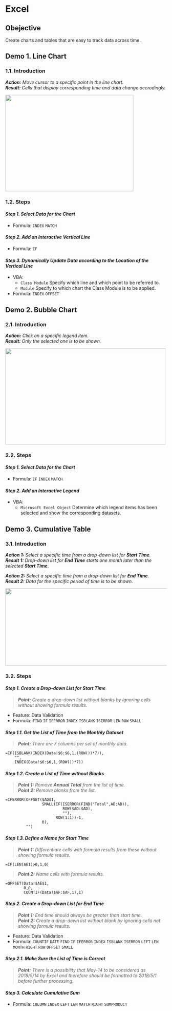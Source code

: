 # Excel
## Obejective
Create charts and tables that are easy to track data across time.   
## Demo 1. Line Chart
### 1.1. Introduction
**_Action:_** *Move cursor to a specific point in the line chart.*  
**_Result:_** *Cells that display corresponding time and data change accrodingly.*

<img src="https://j.gifs.com/nrBVMW.gif" width="400" height="300" />

### 1.2. Steps  
#### **_Step 1. Select Data for the Chart_**    
- Formula: ```INDEX``` ```MATCH```        
#### **_Step 2. Add an Interactive Vertical Line_**      
- Formula: ```IF```      
#### **_Step 3. Dynamically Update Data according to the Location of the Vertical Line_**    
- VBA:     
  - ```Class Module``` Specify which line and which point to be referred to.      
  - ```Module``` Specify to which chart the Class Module is to be applied.        
- Formula: ```INDEX``` ```OFFSET```    
 
## Demo 2. Bubble Chart
### 2.1. Introduction  
**_Action:_** *Click on a specific legend item.*  
**_Result:_** *Only the selected one is to be shown.*

<img src="https://j.gifs.com/pQEqWp.gif" width="500" height="300" />    

### 2.2. Steps  
#### **_Step 1. Select Data for the Chart_**
- Formula: ```IF``` ```INDEX``` ```MATCH```
#### **_Step 2. Add an Interactive Legend_**
- VBA:   
  - ```Microsoft Excel Object``` Determine which legend items has been selected and show the corresponding datasets.  

## Demo 3. Cumulative Table
### 3.1. Introduction  
**_Action 1:_** *Select a specific time from a drop-down list for **_Start Time_**.*  
**_Result 1:_** *Drop-down list for **_End Time_** starts one month later than the selected **_Start Time_**.* 

**_Action 2:_** *Select a specific time from a drop-down list for **_End Time_**.*   
**_Result 2:_** *Data for the specific period of time is to be shown.*    

<img src="https://j.gifs.com/jqxkWl.gif" width="600" height="240" />

### 3.2. Steps  
#### **_Step 1. Create a Drop-down List for Start Time_**
> **_Point:_** *Create a drop-down list without blanks by ignoring cells without showing formula results.*    
- Feature: Data Validation
- Formula: ```FIND``` ```IF``` ```IFERROR``` ```INDEX``` ```ISBLANK``` ```ISERROR``` ```LEN``` ```ROW``` ```SMALL```  
#### **_Step 1.1. Get the List of Time from the Monthly Dataset_**
> **_Point:_** *There are 7 columns per set of monthly data.*
```
=IF(ISBLANK(INDEX(Data!$6:$6,1,(ROW())*7)),
    "",
    INDEX(Data!$6:$6,1,(ROW())*7))
```   
#### **_Step 1.2. Create a List of Time without Blanks_**
> **_Point 1:_** *Romove **_Annual Total_** from the list of time.*  
> **_Point 2:_** *Remove blanks from the list.*  
```
=IFERROR(OFFSET($AD$1,
                SMALL(IF(ISERROR(FIND("Total",AD:AD)),
                         ROW($AD:$AD),
                         ""),
                      ROW(1:1))-1,
                0),
         "")
```     
#### **_Step 1.3. Define a Name for Start Time_**
> **_Point 1:_** *Differentiate cells with formula results from those without showing formula results.*    
```
=IF(LEN(AE1)>0,1,0)
```
> **_Point 2:_** *Name cells with formula results.*      
```
=OFFSET(Data!$AE$1,
        0,0,
        COUNTIF(Data!$AF:$AF,1),1)
```  

#### **_Step 2. Create a Drop-down List for End Time_**  
> **_Point 1:_** *End time should always be greater than start time.*  
> **_Point 2:_** *Create a drop-down list without blank by ignoring cells not showing formula results.*    
- Feature: Data Validation
- Formula: ```COUNTIF``` ```DATE``` ```FIND``` ```IF``` ```IFERROR``` ```INDEX``` ```ISBLANK``` ```ISERROR``` ```LEFT``` ```LEN``` ```MONTH``` ```RIGHT``` ```ROW``` ```OFFSET``` ```SMALL```  
#### **_Step 2.1. Make Sure the List of Time is Correct_**    
> **_Point:_** *There is a possibility that May-14 to be considered as 2018/5/14 by Excel and therefore should be formatted to 2018/5/1 before further processing.*    
#### **_Step 3. Calculate Cumulative Sum_**  
- Formula: ```COLUMN``` ```INDEX``` ```LEFT``` ```LEN``` ```MATCH``` ```RIGHT``` ```SUMPRODUCT```
